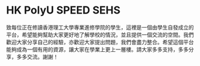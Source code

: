 # HK PolyU SPEED SEHS

致每位正在修讀香港理工大學專業進修學院的學生，這裡是一個由學生自發成立的平台，希望能夠幫助大家更好地了解學校的情況，並且提供一個交流的空間。我們歡迎大家分享自己的經驗，亦歡迎大家提出問題，我們會盡力整合。希望這個平台能夠成為一個有用的資源，讓大家在學業上更上一層樓。請大家多多支持，多多分享，多多交流。謝謝！
